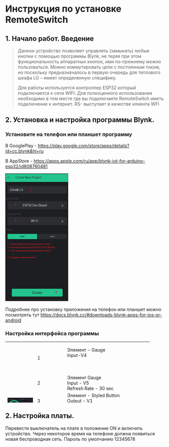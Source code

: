 <h1>Инструкция по установке RemoteSwitch</h1>
<h2>1. Начало работ. Введение</h2>
<blockquote>
<p>Данное устройство позволяет управлять (замыкать) любые кнопки с помощью программы Blynk, не теряя при этом функциональность аппаратных кнопок, ими по-прежнему можно пользоваться. Можно коммутировать цепи с постоянным током, но поскольку предназначалось в первую очередь для теплового шкафа LG &ndash; имеет определенную специфику.</p>
<p>Для работы используется контроллер ESP32 который подключается к сети WIFI. Для полноценного использования необходимо в том месте где вы подключаете RemoteSwitch иметь подключение к интернет. RS- выступает в качестве клиента WFI</p>
</blockquote>

<h2>2. Установка и настройка программы Blynk.</h2>

<h3>Установите на телефон или планшет программу</h3>

В GooglePlay - https://play.google.com/store/apps/details?id=cc.blynk&hl=ru

В AppStore - https://apps.apple.com/ru/app/blynk-iot-for-arduino-esp32/id808760481

![Image alt](https://github.com/askkostya/RemoteSwitch/raw/master/docs/RemoteSwitchDoc1.png)

Подробнее про установку приложения на телефон или планшет можно посмотреть тут
https://docs.blynk.cc/#downloads-blynk-apps-for-ios-or-android

<h3> Настройка интерфейса программы </h3>

<table style="height: 191px; width: 516px;">
<tbody>
<tr>
<td style="width: 80px;" rowspan="7"><img src="https://github.com/askkostya/RemoteSwitch/raw/master/docs/BlynkButton.jpg" /></td>
<td style="width: 80px; border-color: #36383c;">1</td>
<td style="width: 207px; border-color: #36383c;">
<p>Элемент - Gauge<br />Input-V4<br /><br /><br /></p>
</td>
<td style="width: 32px;">&nbsp;</td>
</tr>
<tr>
<td style="border-color: #36383c;">2</td>
<td style="border-color: #36383c;">Элемент Gauge<br />Input - V5<br />Refresh Rate - 30 sec</td>
<td style="width: 32px;">&nbsp;</td>
</tr>
<tr>
<td style="border-color: #36383c;">3</td>
<td style="border-color: #36383c;">Элемент - Styled Button<br />Output - V1<br />Mode - Switch</td>
<td style="width: 32px;">&nbsp;</td>
</tr>
<tr>
<td style="border-color: #36383c;">4</td>
<td style="border-color: #36383c;">Элемент - Styled Button<br />Output - V10<br />Mode - Switch</td>
<td style="width: 32px;">&nbsp;</td>
</tr>
<tr>
<td style="border-color: #36383c;">5</td>
<td style="border-color: #36383c;">
<p>Элемент - Styled Button<br />Output - V2<br />Mode - Switch</p>
</td>
<td style="width: 32px;">&nbsp;</td>
</tr>
<tr>
<td style="border-color: #36383c;">6</td>
<td style="border-color: #36383c;">Элемент - Styled Button<br />Output - V0<br />Mode - Switch</td>
<td style="width: 32px;">&nbsp;</td>
</tr>
<tr>
<td style="border-color: #36383c;">7</td>
<td style="border-color: #36383c;">Элемент - Segment Switch<br />Output - V3<br />1 - Нагрев<br />2 - Вентилятор&nbsp;</td>
<td style="width: 32px;">&nbsp;</td>
</tr>
</tbody>
</table>

<h2>2. Настройка платы.</h2>

Перевести выключатель на плате в положение ON и включить устройство. Через некоторое время на телефоне должна появиться новая беспроводная сеть. Пароль по умолчанию 12345678
